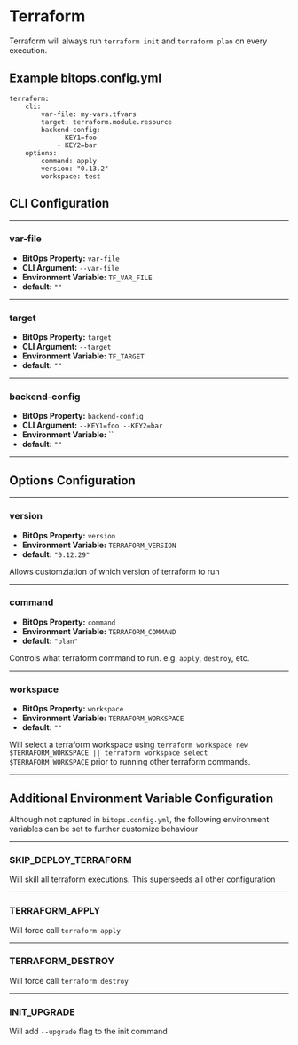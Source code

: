 # Terraform
Terraform will always run `terraform init` and `terraform plan` on every execution.

## Example bitops.config.yml
```
terraform:
    cli:
        var-file: my-vars.tfvars
        target: terraform.module.resource
        backend-config:
            - KEY1=foo
            - KEY2=bar
    options:
        command: apply
        version: "0.13.2"
        workspace: test
```

## CLI Configuration

-------------------
### var-file
* **BitOps Property:** `var-file`
* **CLI Argument:** `--var-file`
* **Environment Variable:** `TF_VAR_FILE`
* **default:** `""`

-------------------
### target
* **BitOps Property:** `target`
* **CLI Argument:** `--target`
* **Environment Variable:** `TF_TARGET`
* **default:** `""`

-------------------
### backend-config
* **BitOps Property:** `backend-config`
* **CLI Argument:** `--KEY1=foo --KEY2=bar`
* **Environment Variable:** ``
* **default:** `""`

-------------------

## Options Configuration

-------------------
### version
* **BitOps Property:** `version`
* **Environment Variable:** `TERRAFORM_VERSION`
* **default:** `"0.12.29"`

Allows customziation of which version of terraform to run

-------------------
### command
* **BitOps Property:** `command`
* **Environment Variable:** `TERRAFORM_COMMAND`
* **default:** `"plan"`

Controls what terraform command to run. e.g. `apply`, `destroy`, etc.

-------------------
### workspace
* **BitOps Property:** `workspace`
* **Environment Variable:** `TERRAFORM_WORKSPACE`
* **default:** `""`

Will select a terraform workspace using `terraform workspace new $TERRAFORM_WORKSPACE || terraform workspace select $TERRAFORM_WORKSPACE` prior to running other terraform commands.

-------------------

## Additional Environment Variable Configuration
Although not captured in `bitops.config.yml`, the following environment variables can be set to further customize behaviour

-------------------
### SKIP_DEPLOY_TERRAFORM
Will skill all terraform executions. This superseeds all other configuration

-------------------
### TERRAFORM_APPLY
Will force call `terraform apply`

-------------------
### TERRAFORM_DESTROY
Will force call `terraform destroy`

-------------------
### INIT_UPGRADE
Will add `--upgrade` flag to the init command
